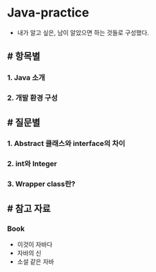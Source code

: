 # Java-practice

- 내가 알고 싶은, 남이 알았으면 하는 것들로 구성했다.

  

## # 항목별

### 1. Java 소개

### 2. 개발 환경 구성



## # 질문별

### 1. Abstract 클래스와 interface의 차이

### 2. int와 Integer
### 3. Wrapper class란?



## # 참고 자료

### Book

- 이것이 자바다
- 자바의 신
- 소설 같은 자바